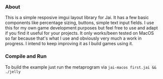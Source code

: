 ### About
This is a simple resposive imgui layout library for Jai. It has a few basic components like percentage sizing, buttons, simple text input fields. I use this for my own game development purposes but feel free to use and adapt if you find it useful for your projects. It only works/been tested on MacOS so far because that's what I use and obviously very much a work in progress. I intend to keep improving it as I build games using it. 

### Compile and Run
To build the example just run the metaprogram via
`jai-macos first.jai && ./jelly`